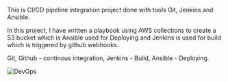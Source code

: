 This is CI/CD pipeline integration project done with tools Git, Jenkins and Ansible.

In this project, I have written a playbook using AWS collections to create a S3 bucket which is Ansible used for Deploying and Jenkins is used for build which is triggered by github webhooks.

Git, Github - continous integration,
Jenkins - Build,
Ansible - Deploying.

![DevOps](https://github.com/user-attachments/assets/fc49ad46-90ad-4b34-bfe0-945f5662590d)


